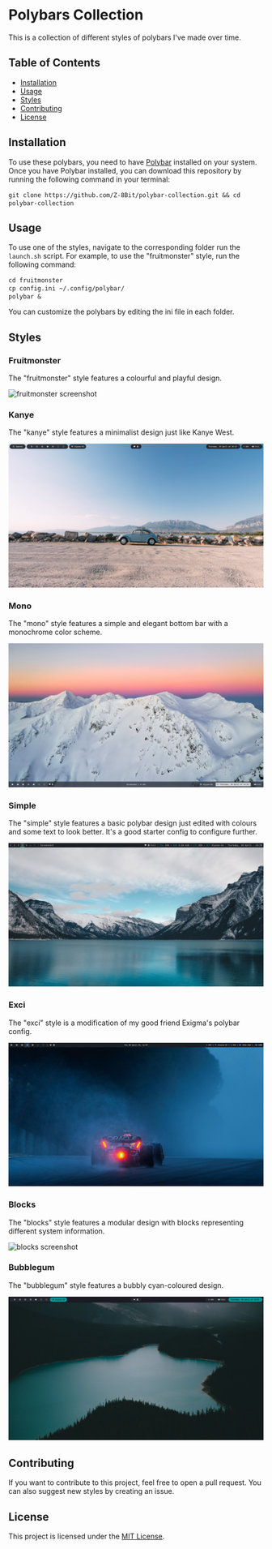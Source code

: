# Polybars Collection

This is a collection of different styles of polybars I've made over time.

## Table of Contents

- [Installation](#installation)
- [Usage](#usage)
- [Styles](#styles)
- [Contributing](#contributing)
- [License](#license)

## Installation

To use these polybars, you need to have [Polybar](https://github.com/polybar/polybar) installed on your system. Once you have Polybar installed, you can download this repository by running the following command in your terminal:

```
git clone https://github.com/Z-8Bit/polybar-collection.git && cd polybar-collection
```

## Usage

To use one of the styles, navigate to the corresponding folder run the `launch.sh` script. For example, to use the "fruitmonster" style, run the following command:

```
cd fruitmonster
cp config.ini ~/.config/polybar/
polybar &
```

You can customize the polybars by editing the ini file in each folder.

## Styles

### Fruitmonster

The "fruitmonster" style features a colourful and playful design.

![fruitmonster screenshot](images/fruitmonster.png)

### Kanye

The "kanye" style features a minimalist design just like Kanye West.

![kanye screenshot](images/kanye.png)

### Mono

The "mono" style features a simple and elegant bottom bar with a monochrome color scheme.

![mono screenshot](images/mono.png)

### Simple

The "simple" style features a basic polybar design just edited with colours and some text to look better. It's a good starter config to configure further.

![simple screenshot](images/simple.png)

### Exci

The "exci" style is a modification of my good friend Exigma's polybar config.

![exci screenshot](images/exci.png)

### Blocks

The "blocks" style features a modular design with blocks representing different system information.

![blocks screenshot](images/blocks.png)

### Bubblegum

The "bubblegum" style features a bubbly cyan-coloured design.

![bubblegum screenshot](images/bubblegum.png)

## Contributing

If you want to contribute to this project, feel free to open a pull request. You can also suggest new styles by creating an issue.

## License

This project is licensed under the [MIT License](LICENSE).
